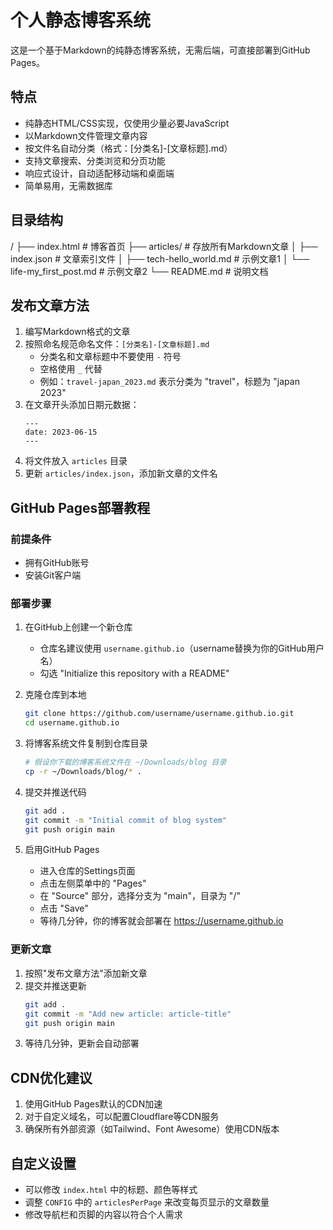 # 个人静态博客系统

这是一个基于Markdown的纯静态博客系统，无需后端，可直接部署到GitHub Pages。

## 特点

- 纯静态HTML/CSS实现，仅使用少量必要JavaScript
- 以Markdown文件管理文章内容
- 按文件名自动分类（格式：[分类名]-[文章标题].md）
- 支持文章搜索、分类浏览和分页功能
- 响应式设计，自动适配移动端和桌面端
- 简单易用，无需数据库

## 目录结构
/
├── index.html           # 博客首页
├── articles/            # 存放所有Markdown文章
│   ├── index.json       # 文章索引文件
│   ├── tech-hello_world.md  # 示例文章1
│   └── life-my_first_post.md # 示例文章2
└── README.md            # 说明文档
## 发布文章方法

1. 编写Markdown格式的文章
2. 按照命名规范命名文件：`[分类名]-[文章标题].md`
   - 分类名和文章标题中不要使用 `-` 符号
   - 空格使用 `_` 代替
   - 例如：`travel-japan_2023.md` 表示分类为 "travel"，标题为 "japan 2023"
3. 在文章开头添加日期元数据：
   ```
   ---
   date: 2023-06-15
   ---
   ```
4. 将文件放入 `articles` 目录
5. 更新 `articles/index.json`，添加新文章的文件名

## GitHub Pages部署教程

### 前提条件

- 拥有GitHub账号
- 安装Git客户端

### 部署步骤

1. 在GitHub上创建一个新仓库
   - 仓库名建议使用 `username.github.io`（username替换为你的GitHub用户名）
   - 勾选 "Initialize this repository with a README"

2. 克隆仓库到本地
   ```bash
   git clone https://github.com/username/username.github.io.git
   cd username.github.io
   ```

3. 将博客系统文件复制到仓库目录
   ```bash
   # 假设你下载的博客系统文件在 ~/Downloads/blog 目录
   cp -r ~/Downloads/blog/* .
   ```

4. 提交并推送代码
   ```bash
   git add .
   git commit -m "Initial commit of blog system"
   git push origin main
   ```

5. 启用GitHub Pages
   - 进入仓库的Settings页面
   - 点击左侧菜单中的 "Pages"
   - 在 "Source" 部分，选择分支为 "main"，目录为 "/"
   - 点击 "Save"
   - 等待几分钟，你的博客就会部署在 https://username.github.io

### 更新文章

1. 按照"发布文章方法"添加新文章
2. 提交并推送更新
   ```bash
   git add .
   git commit -m "Add new article: article-title"
   git push origin main
   ```
3. 等待几分钟，更新会自动部署

## CDN优化建议

1. 使用GitHub Pages默认的CDN加速
2. 对于自定义域名，可以配置Cloudflare等CDN服务
3. 确保所有外部资源（如Tailwind、Font Awesome）使用CDN版本

## 自定义设置

- 可以修改 `index.html` 中的标题、颜色等样式
- 调整 `CONFIG` 中的 `articlesPerPage` 来改变每页显示的文章数量
- 修改导航栏和页脚的内容以符合个人需求
